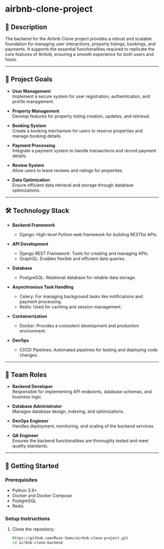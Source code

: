 # airbnb-clone-project


## 📄 Description
The backend for the Airbnb Clone project provides a robust and scalable foundation for managing user interactions, property listings, bookings, and payments. It supports the essential functionalities required to replicate the core features of Airbnb, ensuring a smooth experience for both users and hosts.

---

## 🎯 Project Goals
- **User Management**  
  Implement a secure system for user registration, authentication, and profile management.

- **Property Management**  
  Develop features for property listing creation, updates, and retrieval.

- **Booking System**  
  Create a booking mechanism for users to reserve properties and manage booking details.

- **Payment Processing**  
  Integrate a payment system to handle transactions and record payment details.

- **Review System**  
  Allow users to leave reviews and ratings for properties.

- **Data Optimization**  
  Ensure efficient data retrieval and storage through database optimizations.

---

## 🛠️ Technology Stack

- **Backend Framework**
  - Django: High-level Python web framework for building RESTful APIs.

- **API Development**
  - Django REST Framework: Tools for creating and managing APIs.
  - GraphQL: Enables flexible and efficient data queries.

- **Database**
  - PostgreSQL: Relational database for reliable data storage.

- **Asynchronous Task Handling**
  - Celery: For managing background tasks like notifications and payment processing.
  - Redis: Used for caching and session management.

- **Containerization**
  - Docker: Provides a consistent development and production environment.

- **DevOps**
  - CI/CD Pipelines: Automated pipelines for testing and deploying code changes.

---


## 👥 Team Roles
- **Backend Developer**  
  Responsible for implementing API endpoints, database schemas, and business logic.

- **Database Administrator**  
  Manages database design, indexing, and optimizations.

- **DevOps Engineer**  
  Handles deployment, monitoring, and scaling of the backend services.

- **QA Engineer**  
  Ensures the backend functionalities are thoroughly tested and meet quality standards.

---

## 🚀 Getting Started

### Prerequisites
- Python 3.9+
- Docker and Docker Compose
- PostgreSQL
- Redis

### Setup Instructions

1. Clone the repository:
   ```bash
   https://github.com/Muse-Semu/airbnb-clone-project.git
   cd airbnb-clone-backend

